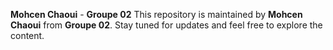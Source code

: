 **Mohcen Chaoui** - **Groupe 02**
This repository is maintained by **Mohcen Chaoui** from **Groupe 02**. Stay tuned for updates and feel free to explore the content.
